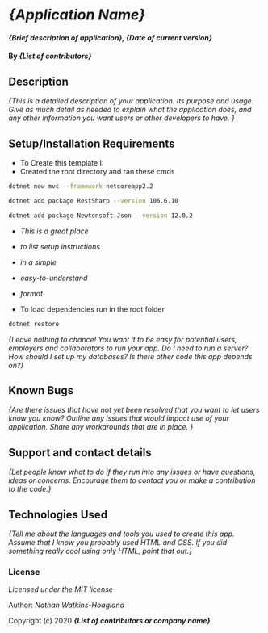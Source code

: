 # _{Application Name}_

#### _{Brief description of application}, {Date of current version}_

#### By _**{List of contributors}**_

## Description

_{This is a detailed description of your application. Its purpose and usage.  Give as much detail as needed to explain what the application does, and any other information you want users or other developers to have. }_

## Setup/Installation Requirements

* To Create this template I:
* Created the root directory and ran these cmds
```sh
dotnet new mvc --framework netcoreapp2.2
```
```sh
dotnet add package RestSharp --version 106.6.10
```
```sh
dotnet add package Newtonsoft.Json --version 12.0.2
```

* _This is a great place_
* _to list setup instructions_
* _in a simple_
* _easy-to-understand_
* _format_

* To load dependencies run in the root folder
```sh
dotnet restore
```
_{Leave nothing to chance! You want it to be easy for potential users, employers and collaborators to run your app. Do I need to run a server? How should I set up my databases? Is there other code this app depends on?}_

## Known Bugs

_{Are there issues that have not yet been resolved that you want to let users know you know?  Outline any issues that would impact use of your application.  Share any workarounds that are in place. }_

## Support and contact details

_{Let people know what to do if they run into any issues or have questions, ideas or concerns.  Encourage them to contact you or make a contribution to the code.}_

## Technologies Used

_{Tell me about the languages and tools you used to create this app. Assume that I know you probably used HTML and CSS. If you did something really cool using only HTML, point that out.}_

### License

*Licensed under the MIT license*

Author: _Nathan Watkins-Hoagland_

Copyright (c) 2020 **_{List of contributors or company name}_**